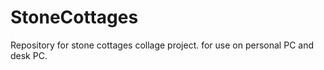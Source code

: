 StoneCottages
=============

Repository for stone cottages collage project.
for use on personal PC and desk PC.
